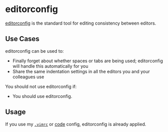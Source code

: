 # editorconfig

[editorconfig][editorconfig] is the standard tool for editing consistency between editors.

## Use Cases

editorconfig can be used to:

- Finally forget about whether spaces or tabs are being used; editorconfig will handle this automatically for you
- Share the same indentation settings in all the editors you and your colleagues use

You should not use editorconfig if:

- You should use editorconfig.

## Usage

If you use my [`.vimrc`](/vim) or [code](/code) config, editorconfig is already applied.

[editorconfig]: https://github.com/editorconfig/editorconfig
